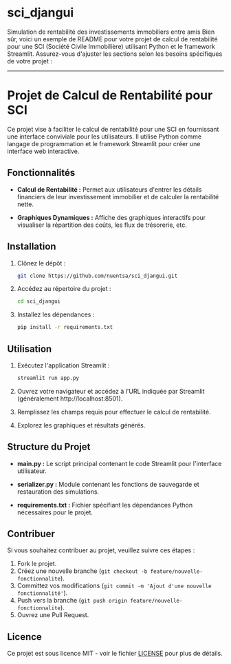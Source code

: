# sci_djangui
Simulation de rentabilité des investissements immobiliers entre amis
Bien sûr, voici un exemple de README pour votre projet de calcul de rentabilité pour une SCI (Société Civile Immobilière) utilisant Python et le framework Streamlit. Assurez-vous d'ajuster les sections selon les besoins spécifiques de votre projet :

---

# Projet de Calcul de Rentabilité pour SCI

Ce projet vise à faciliter le calcul de rentabilité pour une SCI en fournissant une interface conviviale pour les utilisateurs. Il utilise Python comme langage de programmation et le framework Streamlit pour créer une interface web interactive.

## Fonctionnalités

- **Calcul de Rentabilité :** Permet aux utilisateurs d'entrer les détails financiers de leur investissement immobilier et de calculer la rentabilité nette.

- **Graphiques Dynamiques :** Affiche des graphiques interactifs pour visualiser la répartition des coûts, les flux de trésorerie, etc.

## Installation

1. Clônez le dépôt :

   ```bash
   git clone https://github.com/nuentsa/sci_djangui.git
   ```

2. Accédez au répertoire du projet :

   ```bash
   cd sci_djangui
   ```

3. Installez les dépendances :

   ```bash
   pip install -r requirements.txt
   ```

## Utilisation

1. Exécutez l'application Streamlit :

   ```bash
   streamlit run app.py
   ```

2. Ouvrez votre navigateur et accédez à l'URL indiquée par Streamlit (généralement http://localhost:8501).

3. Remplissez les champs requis pour effectuer le calcul de rentabilité.

4. Explorez les graphiques et résultats générés.

## Structure du Projet

- **main.py :** Le script principal contenant le code Streamlit pour l'interface utilisateur.

- **serializer.py :** Module contenant les fonctions de sauvegarde et restauration des simulations.

- **requirements.txt :** Fichier spécifiant les dépendances Python nécessaires pour le projet.

## Contribuer

Si vous souhaitez contribuer au projet, veuillez suivre ces étapes :

1. Fork le projet.
2. Créez une nouvelle branche (`git checkout -b feature/nouvelle-fonctionnalite`).
3. Committez vos modifications (`git commit -m 'Ajout d'une nouvelle fonctionnalité'`).
4. Push vers la branche (`git push origin feature/nouvelle-fonctionnalite`).
5. Ouvrez une Pull Request.


## Licence

Ce projet est sous licence MIT - voir le fichier [LICENSE](LICENSE) pour plus de détails.
